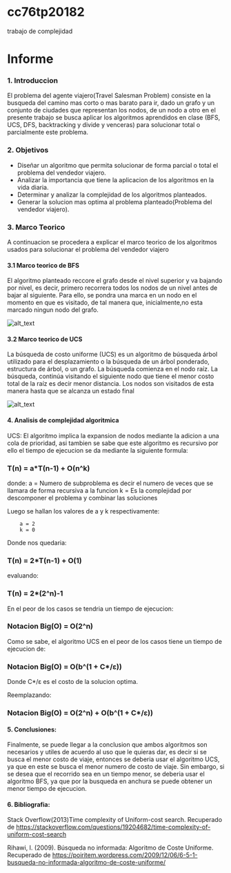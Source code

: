 # cc76tp20182
trabajo de complejidad

# Informe

### 1. Introduccion

El problema del agente viajero(Travel Salesman Problem) consiste en la busqueda del camino mas corto o mas barato para ir, dado un grafo 
y un conjunto de ciudades que representan los nodos, de un nodo a otro en el presente trabajo se busca aplicar los algoritmos aprendidos en clase
(BFS, UCS, DFS, backtracking y divide y venceras) para solucionar total o parcialmente este problema.


### 2. Objetivos

* Diseñar un algoritmo que permita solucionar de forma parcial o total el problema del vendedor viajero.
* Analizar la importancia que tiene la aplicacion de los algoritmos en la vida diaria.
* Determinar y analizar la complejidad de los algoritmos planteados.
* Generar la solucion mas optima al problema planteado(Problema del vendedor viajero).

### 3. Marco Teorico

A continuacion se procedera a explicar el marco teorico de los algoritmos usados para solucionar el problema del vendedor viajero

#### 3.1 Marco teorico de BFS

El algoritmo planteado reccore el grafo desde el nivel superior y va bajando por nivel, es decir, primero recorrera todos los nodos de un nivel antes de bajar al siguiente. Para ello, se pondra una marca en un nodo en el momento en que es visitado, de tal manera que, inicialmente,no esta marcado ningun nodo del grafo.

![alt_text](https://github.com/Jhovi/cc76tp20182/blob/master/UCS) 


#### 3.2 Marco teorico de UCS

La búsqueda de costo uniforme (UCS) es un algoritmo de búsqueda árbol utilizado para el desplazamiento o la búsqueda de un árbol ponderado, estructura de árbol, o un grafo. La búsqueda comienza en el nodo raíz. La búsqueda, continúa visitando el siguiente nodo que tiene el menor costo total de la raíz es decir menor distancia. Los nodos son visitados de esta manera hasta que se alcanza un estado final

![alt_text](https://github.com/Jhovi/cc76tp20182/blob/master/UCS)



#### 4. Analisis de complejidad algoritmica

UCS: El algoritmo implica la expansion de nodos mediante la adicion a una cola de prioridad, asi tambien se sabe que este algoritmo es recursivo por ello el tiempo de ejecucion se da mediante la siguiente formula:

### T(n) = a*T(n-1) + O(n^k)


donde:  a = Numero de subproblema es decir el numero de veces que se llamara de forma recursiva a la funcion
        k = Es la complejidad por descomponer el problema y combinar las soluciones
        
 
 Luego se hallan los valores de a y k respectivamente:
 
        a = 2
        k = 0
        
  Donde nos quedaria: 
  
   ### T(n) = 2*T(n-1) + O(1)
   
   evaluando:

   ### T(n) = 2*(2^n)-1  
   
   En el peor de los casos se tendria un tiempo de ejecucion:
   
   ### Notacion Big(O) = O(2^n)
   
   Como se sabe, el algoritmo UCS en el peor de los casos tiene un tiempo de ejecucion de: 
   
   ### Notacion Big(O) = O(b^(1 + C*/ε))
   
   Donde C*/ε es el costo de la solucion optima.
   
   Reemplazando:
   
  ### Notacion Big(O) = O(2^n) + O(b^(1 + C*/ε))
  
#### 5. Conclusiones:

Finalmente, se puede llegar a la conclusion que ambos algoritmos son necesarios y utiles de acuerdo al uso que le quieras dar,
es decir si se busca el menor costo de viaje, entonces se deberia usar el algoritmo UCS, ya que en este se busca el menor numero 
de costo de viaje. Sin embargo, si se desea que el recorrido sea en un tiempo menor, se deberia usar el algoritmo BFS, ya que
por la busqueda en anchura se puede obtener un menor tiempo de ejecucion.

#### 6. Bibliografia:

Stack Overflow(2013)Time complexity of Uniform-cost search. Recuperado de https://stackoverflow.com/questions/19204682/time-complexity-of-uniform-cost-search

Rihawi, I. (2009). Búsqueda no informada: Algoritmo de Coste Uniforme. Recuperado de https://poiritem.wordpress.com/2009/12/06/6-5-1-busqueda-no-informada-algoritmo-de-coste-uniforme/
   
   
   
    
    




